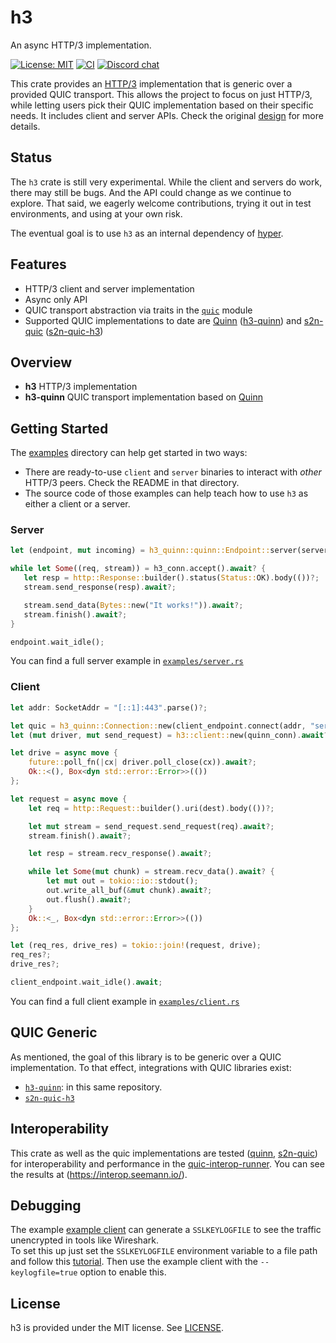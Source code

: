 # h3

An async HTTP/3 implementation.

[![License: MIT](https://img.shields.io/badge/License-MIT-blue.svg)](LICENSE)
[![CI](https://github.com/hyperium/h3/workflows/CI/badge.svg)](https://github.com/hyperium/h3/actions?query=workflow%3ACI)
[![Discord chat](https://img.shields.io/discord/500028886025895936.svg?logo=discord)](https://discord.gg/q5mVhMD)

This crate provides an [HTTP/3][spec] implementation that is generic over a provided QUIC transport. This allows the project to focus on just HTTP/3, while letting users pick their QUIC implementation based on their specific needs. It includes client and server APIs. Check the original [design][] for more details.

[spec]: https://www.rfc-editor.org/rfc/rfc9114
[design]: design/PROPOSAL.md

## Status

The `h3` crate is still very experimental. While the client and servers do work, there may still be bugs. And the API could change as we continue to explore. That said, we eagerly welcome contributions, trying it out in test environments, and using at your own risk.

The eventual goal is to use `h3` as an internal dependency of [hyper][].

[hyper]: https://hyper.rs

## Features

* HTTP/3 client and server implementation
* Async only API
* QUIC transport abstraction via traits in the [`quic`](https://github.com/hyperium/h3/h3/src/quic.rs) module
* Supported QUIC implementations to date are
  [Quinn](https://github.com/quinn-rs/quinn) ([h3-quinn](/h3-quinn/))
  and [s2n-quic](https://github.com/aws/s2n-quic)
  ([s2n-quic-h3](https://github.com/aws/s2n-quic/tree/main/quic/s2n-quic-h3))

## Overview

* **h3** HTTP/3 implementation
* **h3-quinn** QUIC transport implementation based on [Quinn](https://github.com/quinn-rs/quinn/)

## Getting Started

The [examples](./examples) directory can help get started in two ways:

- There are ready-to-use `client` and `server` binaries to interact with _other_ HTTP/3 peers. Check the README in that directory.
- The source code of those examples can help teach how to use `h3` as either a client or a server.

### Server

```rust
let (endpoint, mut incoming) = h3_quinn::quinn::Endpoint::server(server_config, "[::]:443".parse()?)?;

while let Some((req, stream)) = h3_conn.accept().await? {
   let resp = http::Response::builder().status(Status::OK).body(())?;
   stream.send_response(resp).await?;

   stream.send_data(Bytes::new("It works!")).await?;
   stream.finish().await?;
}

endpoint.wait_idle();
```

You can find a full server example in [`examples/server.rs`](https://github.com/hyperium/h3/examples/server.rs)

### Client

``` rust
let addr: SocketAddr = "[::1]:443".parse()?;

let quic = h3_quinn::Connection::new(client_endpoint.connect(addr, "server")?.await?);
let (mut driver, mut send_request) = h3::client::new(quinn_conn).await?;

let drive = async move {
    future::poll_fn(|cx| driver.poll_close(cx)).await?;
    Ok::<(), Box<dyn std::error::Error>>(())
};

let request = async move {
    let req = http::Request::builder().uri(dest).body(())?;

    let mut stream = send_request.send_request(req).await?;
    stream.finish().await?;

    let resp = stream.recv_response().await?;

    while let Some(mut chunk) = stream.recv_data().await? {
        let mut out = tokio::io::stdout();
        out.write_all_buf(&mut chunk).await?;
        out.flush().await?;
    }
    Ok::<_, Box<dyn std::error::Error>>(())
};

let (req_res, drive_res) = tokio::join!(request, drive);
req_res?;
drive_res?;

client_endpoint.wait_idle().await;
```

You can find a full client example in [`examples/client.rs`](https://github.com/hyperium/h3/examples/client.rs)

## QUIC Generic

As mentioned, the goal of this library is to be generic over a QUIC implementation. To that effect, integrations with QUIC libraries exist:

- [`h3-quinn`](/h3-quinn/): in this same repository.
- [`s2n-quic-h3`](https://github.com/aws/s2n-quic/tree/main/quic/s2n-quic-h3)

## Interoperability

This crate as well as the quic implementations are tested ([quinn](https://github.com/quinn-rs/quinn-interop), [s2n-quic](https://github.com/aws/s2n-quic/tree/main/scripts/interop)) for interoperability and performance in the [quic-interop-runner](https://github.com/marten-seemann/quic-interop-runner).
You can see the results at (https://interop.seemann.io/).

## Debugging
The example [example client](https://github.com/hyperium/h3/examples/client.rs) can generate a `SSLKEYLOGFILE` to see the traffic unencrypted in tools like Wireshark.  
To set this up just set the `SSLKEYLOGFILE` environment variable to a file path and follow this [tutorial](https://wiki.wireshark.org/TLS#using-the-pre-master-secret).
Then use the example client with the `--keylogfile=true` option to enable this.


## License

h3 is provided under the MIT license. See [LICENSE](LICENSE).
